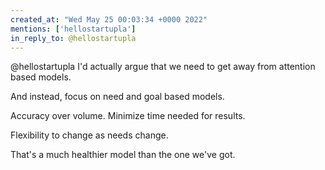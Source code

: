 ```yaml
---
created_at: "Wed May 25 00:03:34 +0000 2022"
mentions: ['hellostartupla']
in_reply_to: @hellostartupla
---
```


@hellostartupla I'd actually argue that we need to get away from attention based models.

And instead, focus on need and goal based models. 

Accuracy over volume. Minimize time needed for results. 

Flexibility to change as needs change. 

That's a much healthier model than the one we've got.
